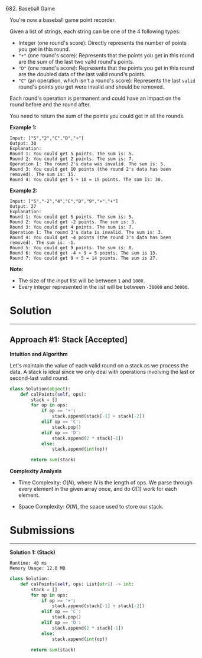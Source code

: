 682. Baseball Game

You're now a baseball game point recorder.

Given a list of strings, each string can be one of the 4 following types:

* Integer (one round's score): Directly represents the number of points you get in this round.
* `"+"` (one round's score): Represents that the points you get in this round are the sum of the last two valid round's points.
* `"D"` (one round's score): Represents that the points you get in this round are the doubled data of the last valid round's points.
* `"C"` (an operation, which isn't a round's score): Represents the last `valid` round's points you get were invalid and should be removed.

Each round's operation is permanent and could have an impact on the round before and the round after.

You need to return the sum of the points you could get in all the rounds.

**Example 1:**
```
Input: ["5","2","C","D","+"]
Output: 30
Explanation: 
Round 1: You could get 5 points. The sum is: 5.
Round 2: You could get 2 points. The sum is: 7.
Operation 1: The round 2's data was invalid. The sum is: 5.  
Round 3: You could get 10 points (the round 2's data has been removed). The sum is: 15.
Round 4: You could get 5 + 10 = 15 points. The sum is: 30.
```

**Example 2:**
```
Input: ["5","-2","4","C","D","9","+","+"]
Output: 27
Explanation: 
Round 1: You could get 5 points. The sum is: 5.
Round 2: You could get -2 points. The sum is: 3.
Round 3: You could get 4 points. The sum is: 7.
Operation 1: The round 3's data is invalid. The sum is: 3.  
Round 4: You could get -4 points (the round 3's data has been removed). The sum is: -1.
Round 5: You could get 9 points. The sum is: 8.
Round 6: You could get -4 + 9 = 5 points. The sum is 13.
Round 7: You could get 9 + 5 = 14 points. The sum is 27.
```

**Note:**

* The size of the input list will be between `1` and `1000`.
* Every integer represented in the list will be between `-30000` and `30000`.

# Solution
---
## Approach #1: Stack [Accepted]
**Intuition and Algorithm**

Let's maintain the value of each valid round on a stack as we process the data. A stack is ideal since we only deal with operations involving the last or second-last valid round.

```python
class Solution(object):
    def calPoints(self, ops):
        stack = []
        for op in ops:
            if op == '+':
                stack.append(stack[-1] + stack[-2])
            elif op == 'C':
                stack.pop()
            elif op == 'D':
                stack.append(2 * stack[-1])
            else:
                stack.append(int(op))

        return sum(stack)
```

**Complexity Analysis**

* Time Complexity: $O(N)$, where $N$ is the length of ops. We parse through every element in the given array once, and do $O(1)$ work for each element.

* Space Complexity: $O(N)$, the space used to store our stack.

# Submissions
---
**Solution 1: (Stack)**
```
Runtime: 40 ms
Memory Usage: 12.8 MB
```
```python
class Solution:
    def calPoints(self, ops: List[str]) -> int:
        stack = []
        for op in ops:
            if op == '+':
                stack.append(stack[-1] + stack[-2])
            elif op == 'C':
                stack.pop()
            elif op == 'D':
                stack.append(2 * stack[-1])
            else:
                stack.append(int(op))

        return sum(stack)
```